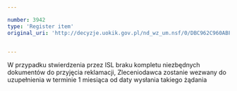```yaml
---

number: 3942
type: 'Register item'
original_uri: 'http://decyzje.uokik.gov.pl/nd_wz_um.nsf/0/DBC962C960ABF7F1C1257AB1002D703F?OpenDocument'


---
```


W przypadku stwierdzenia przez ISL braku kompletu niezbędnych dokumentów do przyjęcia reklamacji, Zleceniodawca zostanie wezwany do uzupełnienia w terminie 1 miesiąca od daty wysłania takiego żądania
